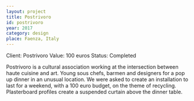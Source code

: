 ```yaml
---
layout: project
title: Postrivoro
id: postrivoro
year: 2017
category: design
place: Faenza, Italy
---
```

Client: Postrivoro
Value: 100 euros 
Status: Completed

Postrivoro is a cultural association working at the intersection between haute cuisine and art. Young sous chefs, barmen and designers for a pop up dinner in an unusual location.
We were asked to create an installation to last for a weekend, with a 100 euro budget, on the theme of recycling. Plasterboard profiles create a suspended curtain above the dinner table.
